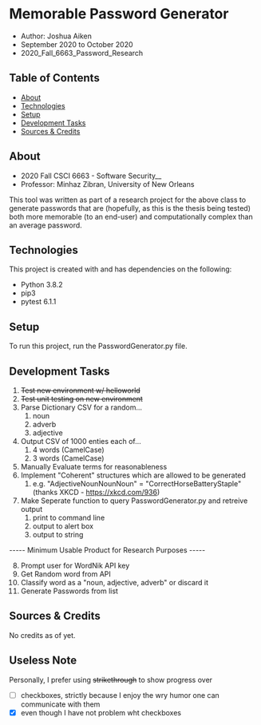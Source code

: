 # Memorable Password Generator
* Author: Joshua Aiken
* September 2020 to October 2020
* 2020_Fall_6663_Password_Research

## Table of Contents
* [About](#about)
* [Technologies](#technologies)
* [Setup](#setup)
* [Development Tasks](#development-plan)
* [Sources & Credits](#sources)

## About
* 2020 Fall CSCI 6663 - Software Security__
* Professor: Minhaz Zibran, University of New Orleans 
 
 This tool was written as part of a research project for the above class to generate passwords that are (hopefully, as this is the thesis being tested) both more memorable (to an end-user) and computationally complex than an average password. 

## Technologies
This project is created with and has dependencies on the following:
* Python 3.8.2
* pip3
* pytest 6.1.1


## Setup
To run this project, run the PasswordGenerator.py file.

## Development Tasks
1. ~~Test new environment w/ helloworld~~
2. ~~Test unit testing on new environment~~
3. Parse Dictionary CSV for a random...
    1. noun
    2. adverb
    3. adjective
4. Output CSV of 1000 enties each of...
    1. 4 words (CamelCase)
    2. 3 words (CamelCase)
5. Manually Evaluate terms for reasonableness
6. Implement "Coherent" structures which are allowed to be generated
    1. e.g. "AdjectiveNounNounNoun" = "CorrectHorseBatteryStaple" (thanks XKCD - https://xkcd.com/936)
7. Make Seperate function to query PasswordGenerator.py and retreive output
    1. print to command line
    2. output to alert box
    3. output to string

----- Minimum Usable Product for Research Purposes -----

8. Prompt user for WordNik API key
9. Get Random word from API
10. Classify word as a "noun, adjective, adverb" or discard it
11. Generate Passwords from list

## Sources & Credits
No credits as of yet. 

## Useless Note
Personally, I prefer using ~~strikethrough~~ to show progress over
- [ ] checkboxes, strictly because I enjoy the wry humor one can communicate with them 
- [x] even though I have not problem wht checkboxes
